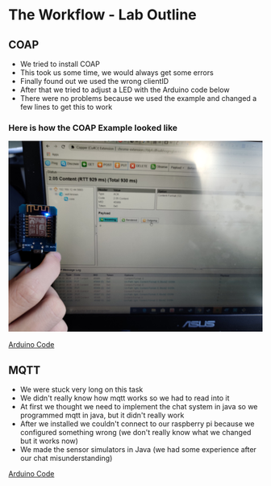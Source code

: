 # The Workflow - Lab Outline
## COAP
+ We tried to install COAP
+ This took us some time, we would always get some errors
+ Finally found out we used the wrong clientID
+ After that we tried to adjust a LED with the Arduino code below
+ There were no problems because we used the example and changed a few lines to get this to work

### Here is how the COAP Example looked like
![](https://github.com/pasci199601815/IoTMadlmayrNigl/blob/master/Lab-Exercises/Lab03/coap.jpg "coap")

[Arduino Code](https://github.com/pasci199601815/IoTMadlmayrNigl/blob/master/Lab-Exercises/Lab03/coap.ino)

## MQTT
+ We were stuck very long on this task
+ We didn't really know how mqtt works so we had to read into it
+ At first we thought we need to implement the chat system in java so we programmed mqtt in java, but it didn't really work
+ After we installed we couldn't connect to our raspberry pi because we configured something wrong (we don't really know what we changed but it works now)
+ We made the sensor simulators in Java (we had some experience after our chat misunderstanding)

[Arduino Code](https://github.com/pasci199601815/IoTMadlmayrNigl/blob/master/Lab-Exercises/Lab03/mqtt_themperatur_switch.ino)
